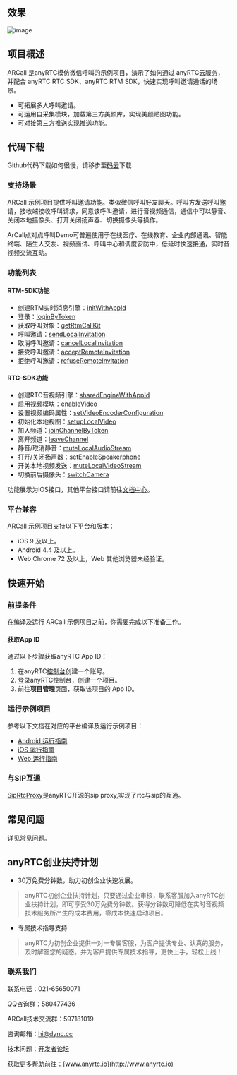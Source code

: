 ## 效果

![image](https://github.com/anyRTC-UseCase/ARCall/blob/master/resource/demo.gif)

## 项目概述

ARCall 是anyRTC模仿微信呼叫的示例项目，演示了如何通过 anyRTC云服务，并配合 anyRTC RTC SDK、anyRTC RTM SDK，快速实现呼叫邀请通话的场景。
- 可拓展多人呼叫邀请。
- 可运用自采集模块，加载第三方美颜库，实现美颜贴图功能。
- 可对接第三方推送实现推送功能。

## 代码下载
Github代码下载如何很慢，请移步至[码云](https://gitee.com/anyRTC/ARCall)下载

### 支持场景

ARCall 示例项目提供呼叫邀请功能。类似微信呼叫好友聊天。呼叫方发送呼叫邀请，接收端接收呼叫请求，同意该呼叫邀请，进行音视频通信，通信中可以静音、关闭本地摄像头、打开关闭扬声器、切换摄像头等操作。

ArCall点对点呼叫Demo可普遍使用于在线医疗、在线教育、企业内部通讯、智能终端、陌生人交友、视频面试、呼叫中心和调度安防中，低延时快速接通，实时音视频交流互动。

### 功能列表

#### RTM-SDK功能

- 创建RTM实时消息引擎：[initWithAppId](https://docs.anyrtc.io/rtm-ios/docs/ios_rtm/ios_rtm_kit#initwithappid)
- 登录：[loginByToken](https://docs.anyrtc.io/rtm-ios/docs/ios_rtm/ios_rtm_kit#loginbytoken)
- 获取呼叫对象：[getRtmCallKit](https://docs.anyrtc.io/rtm-ios/docs/ios_rtm/ios_rtm_kit#getrtmcallkit)
- 呼叫邀请：[sendLocalInvitation](https://docs.anyrtc.io/rtm-ios/docs/ios_rtm/ios_rtm_callkit#sendlocalinvitation)
- 取消呼叫邀请：[cancelLocalInvitation](https://docs.anyrtc.io/rtm-ios/docs/ios_rtm/ios_rtm_callkit#cancellocalinvitation)
- 接受呼叫邀请：[acceptRemoteInvitation](https://docs.anyrtc.io/rtm-ios/docs/ios_rtm/ios_rtm_callkit#acceptremoteinvitation)
- 拒绝呼叫邀请：[refuseRemoteInvitation](https://docs.anyrtc.io/rtm-ios/docs/ios_rtm/ios_rtm_callkit#refuseremoteinvitation)

#### RTC-SDK功能

- 创建RTC音视频引擎：[sharedEngineWithAppId](https://docs.anyrtc.io/rtc-ios/docs/ios/ios_rtc_kit#sharedengineWithappId)
- 启用视频模块：[enableVideo](https://docs.anyrtc.io/rtc-ios/docs/ios/ios_rtc_kit#enablevideo)
- 设置视频编码属性：[setVideoEncoderConfiguration](https://docs.anyrtc.io/rtc-ios/docs/ios/ios_rtc_kit#setvideoencoderconfiguration)
- 初始化本地视图：[setupLocalVideo](https://docs.anyrtc.io/rtc-ios/docs/ios/ios_rtc_kit#setuplocalvideo)
- 加入频道：[joinChannelByToken](https://docs.anyrtc.io/rtc-ios/docs/ios/ios_rtc_kit#joinchannelbytoken)
- 离开频道：[leaveChannel](https://docs.anyrtc.io/rtc-ios/docs/ios/ios_rtc_kit#leavechannel)
- 静音/取消静音：[muteLocalAudioStream](https://docs.anyrtc.io/rtc-ios/docs/ios/ios_rtc_kit#mutelocalaudiostream)
- 打开/关闭扬声器：[setEnableSpeakerphone](https://docs.anyrtc.io/rtc-ios/docs/ios/ios_rtc_kit#setenablespeakerphone)
- 开关本地视频发送：[muteLocalVideoStream](https://docs.anyrtc.io/rtc-ios/docs/ios/ios_rtc_kit#mutelocalvideostream)
- 切换前后摄像头：[switchCamera](https://docs.anyrtc.io/rtc-ios/docs/ios/ios_rtc_kit#switchcamera)

功能展示为iOS接口，其他平台接口请前往[文档中心](https://docs.anyrtc.io/)。

### 平台兼容

ARCall 示例项目支持以下平台和版本：

- iOS 9 及以上。
- Android 4.4 及以上。
- Web Chrome 72 及以上，Web 其他浏览器未经验证。

## 快速开始

### 前提条件

在编译及运行 ARCall 示例项目之前，你需要完成以下准备工作。

#### 获取App ID
通过以下步骤获取anyRTC App ID：
  1. 在anyRTC[控制台](https://console.anyrtc.io/signup)创建一个账号。
  2. 登录anyRTC控制台，创建一个项目。
  3. 前往**项目管理**页面，获取该项目的 App ID。

### 运行示例项目

参考以下文档在对应的平台编译及运行示例项目：

- [Android 运行指南](https://github.com/anyRTC-UseCase/ARCall/tree/master/Call-Android)
- [iOS 运行指南](https://github.com/anyRTC-UseCase/ARCall/tree/master/Call-iOS)
- [Web 运行指南](https://github.com/anyRTC-UseCase/ARCall/tree/master/Call-web)

### 与SIP互通

[SipRtcProxy](https://github.com/anyRTC-UseCase/SipRtcProxy)是anyRTC开源的sip proxy,实现了rtc与sip的互通。


## 常见问题

详见[常见问题](https://docs.anyrtc.io/platforms/docs/platforms/FAQ/faq)。

## **anyRTC创业扶持计划**

- 30万免费分钟数，助力初创企业快速发展。

>  anyRTC初创企业扶持计划，只要通过企业审核，联系客服加入anyRTC创业扶持计划，即可享受30万免费分钟数。获得分钟数可降低在实时音视频技术服务所产生的成本费用，零成本快速启动项目。

- 专属技术指导支持

> anyRTC为初创企业提供一对一专属客服，为客户提供专业、认真的服务，及时解答您的疑惑。并为客户提供专属技术指导，更快上手，轻松上线！

### 联系我们

联系电话：021-65650071

QQ咨询群：580477436

ARCall技术交流群：597181019

咨询邮箱：hi@dync.cc

技术问题：[开发者论坛](https://bbs.anyrtc.io)

获取更多帮助前往：[www.anyrtc.io](http://www.anyrtc.io)


